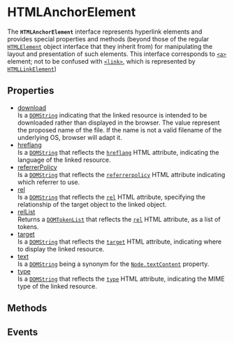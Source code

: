 # HTMLAnchorElement

<div class='overview'>The <strong><code>HTMLAnchorElement</code></strong> interface represents hyperlink elements and provides special properties and methods (beyond those of the regular <a href="/en-US/docs/Web/API/HTMLElement" title="The HTMLElement interface represents any HTML element. Some elements directly implement this interface, while others implement it via an interface that inherits it."><code>HTMLElement</code></a> object interface that they inherit from) for manipulating the layout and presentation of such elements. This interface corresponds to <code><a href="/en-US/docs/Web/HTML/Element/a">&lt;a&gt;</a></code> element; not to be confused with <code><a href="/en-US/docs/Web/HTML/Element/link">&lt;link&gt;</a></code>, which is represented by <code><a href="/en-US/docs/Web/API/HTMLLinkElement">HTMLLinkElement</a></code>)</div>

## Properties

<ul class="items properties">
  <li>
    <a href="">download</a>
    <div>Is a <a href="/en-US/docs/Web/API/DOMString" title="DOMString is a UTF-16 String. As JavaScript already uses such strings, DOMString is mapped directly to a String."><code>DOMString</code></a> indicating that the linked resource is intended to be downloaded rather than displayed in the browser. The value represent the proposed name of the file. If the name is not a valid filename of the underlying OS, browser will adapt it.</div>
  </li>
  <li>
    <a href="">hreflang</a>
    <div>Is a <a href="/en-US/docs/Web/API/DOMString" title="DOMString is a UTF-16 String. As JavaScript already uses such strings, DOMString is mapped directly to a String."><code>DOMString</code></a> that reflects the <code><a href="/en-US/docs/Web/HTML/Element/a#attr-hreflang">hreflang</a></code> HTML attribute, indicating the language of the linked resource.</div>
  </li>
  <li>
    <a href="">referrerPolicy</a>
    <div>Is a <a href="/en-US/docs/Web/API/DOMString" title="DOMString is a UTF-16 String. As JavaScript already uses such strings, DOMString is mapped directly to a String."><code>DOMString</code></a> that reflects the <code><a href="/en-US/docs/Web/HTML/Element/a#attr-referrerpolicy">referrerpolicy</a></code> HTML attribute indicating which referrer to use.</div>
  </li>
  <li>
    <a href="">rel</a>
    <div>Is a <a href="/en-US/docs/Web/API/DOMString" title="DOMString is a UTF-16 String. As JavaScript already uses such strings, DOMString is mapped directly to a String."><code>DOMString</code></a> that reflects the <code><a href="/en-US/docs/Web/HTML/Element/a#attr-rel">rel</a></code> HTML attribute, specifying the relationship of the target object to the linked object.</div>
  </li>
  <li>
    <a href="">relList</a>
    <div>Returns a <a href="/en-US/docs/Web/API/DOMTokenList" title="The DOMTokenList interface represents a set of space-separated tokens. Such a set is returned by Element.classList, HTMLLinkElement.relList, HTMLAnchorElement.relList, HTMLAreaElement.relList, HTMLIframeElement.sandbox, or HTMLOutputElement.htmlFor. It is indexed beginning with 0 as with JavaScript Array objects. DOMTokenList is always case-sensitive."><code>DOMTokenList</code></a> that reflects the <code><a href="/en-US/docs/Web/HTML/Element/a#attr-rel">rel</a></code> HTML attribute, as a list of tokens.</div>
  </li>
  <li>
    <a href="">target</a>
    <div>Is a <a href="/en-US/docs/Web/API/DOMString" title="DOMString is a UTF-16 String. As JavaScript already uses such strings, DOMString is mapped directly to a String."><code>DOMString</code></a> that reflects the <code><a href="/en-US/docs/Web/HTML/Element/a#attr-target">target</a></code> HTML attribute, indicating where to display the linked resource.</div>
  </li>
  <li>
    <a href="">text</a>
    <div>Is a <a href="/en-US/docs/Web/API/DOMString" title="DOMString is a UTF-16 String. As JavaScript already uses such strings, DOMString is mapped directly to a String."><code>DOMString</code></a> being a synonym for the <a href="/en-US/docs/Web/API/Node/textContent" title="The textContent property of the Node interface represents the text content of the node and its descendants."><code>Node.textContent</code></a> property.</div>
  </li>
  <li>
    <a href="">type</a>
    <div>Is a <a href="/en-US/docs/Web/API/DOMString" title="DOMString is a UTF-16 String. As JavaScript already uses such strings, DOMString is mapped directly to a String."><code>DOMString</code></a> that reflects the <code><a href="/en-US/docs/Web/HTML/Element/a#attr-type">type</a></code> HTML attribute, indicating the MIME type of the linked resource.</div>
  </li>
</ul>

## Methods

<ul class="items methods">

</ul>

## Events
